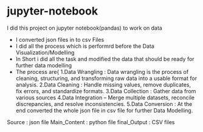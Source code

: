 # jupyter-notebook
I did this project on jupyter notebook(pandas) to work on data
  - I converted json files in to csv Files
  - I did all the process which is performrd before the Data Visualization/Modelling
  - In Short i did all the task and modified the data that should be ready for further data modelling
  - The process are{
    1.Data Wrangling : Data wrangling is the process of cleaning, structuring, and transforming raw data into a usable format for analysis.
    2.Data Cleaning : Handle missing values, remove duplicates, fix errors, and standardize formats.
    3.Data Collection :  Gather data from various sources
    4.Data Integration – Merge multiple datasets, reconcile discrepancies, and resolve inconsistencies.
    5.Data Conversion : At the end converted the whole json file in csv file for further Data Modelling.

Source : json file
Main_Content : python file
final_Output : CSV files
